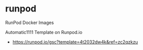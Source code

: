 # runpod
RunPod Docker Images

Automatic1111 Template on Runpod.io
- https://runpod.io/gsc?template=4t2032dw4k&ref=zc2qzkzu
